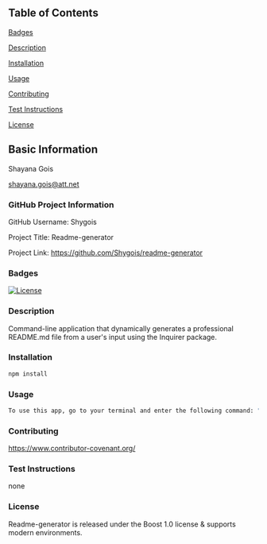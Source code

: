 ## Table of Contents 
[Badges](#badges)

[Description](#description)

[Installation](#installation)

[Usage](#usage)

[Contributing](#contributing)

[Test Instructions](#testinstructions)

[License](#license)

## Basic Information
Shayana Gois

shayana.gois@att.net
  

### GitHub Project Information
GitHub Username: Shygois
  
Project Title: Readme-generator
  
Project Link: https://github.com/Shygois/readme-generator

<a name="badges"></a>
### Badges
[![License](https://img.shields.io/badge/License-Boost%201.0-lightblue.svg)](https://www.boost.org/LICENSE_1_0.txt)

<a name="description"></a>
### Description
Command-line application that dynamically generates a professional README.md file from a user's input using the Inquirer package.

<a name="installation"></a>
### Installation
```bash 
npm install
```

<a name="usage"></a>
### Usage
```bash 
To use this app, go to your terminal and enter the following command: "node index.js" or "node index". This will generate a series of questions to gather data about your project
```
 
<a name="contributing"></a>
### Contributing
https://www.contributor-covenant.org/

<a name="test instructions"></a>
### Test Instructions 
none
  
<a name="license"></a>
### License 
Readme-generator is released under the Boost 1.0 license & supports modern environments.

